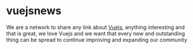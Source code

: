 # vuejsnews

We are a network to share any link about [Vuejs](https://vuejs.org/), anything interesting and that is great, we love Vuejs and we want that every new and outstanding thing can be spread to continue improving and expanding our community
